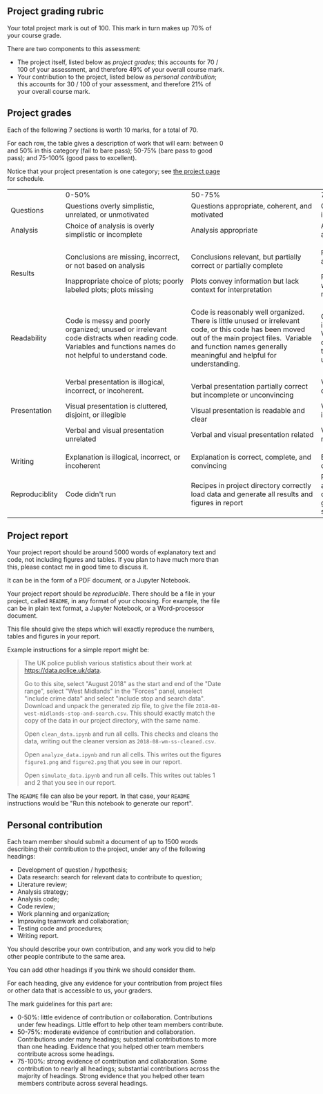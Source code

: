 ## Project grading rubric

Your total project mark is out of 100.  This mark in turn makes up 70% of your
course grade.

There are two components to this assessment:

* The project itself, listed below as *project grades*; this accounts for 70
  / 100 of your assessment, and therefore 49% of your overall course mark.
* Your contribution to the project, listed below as *personal contribution*;
  this accounts for 30 / 100 of your assessment, and therefore 21% of your
  overall course mark.

## Project grades

Each of the following 7 sections is worth 10 marks, for a total of 70.

For each row, the table gives a description of work that will earn: between
0 and 50% in this category (fail to bare pass); 50-75% (bare pass to good
pass); and 75-100% (good pass to excellent).

Notice that your project presentation is one category; see [the project
page](about-the-project) for schedule.

<!---
https://divtable.com/converter/
-->
<table style="width: 1020.45px;"><colgroup> <col style="width: 12%;" /> <col style="width: 28%;" /> <col style="width: 29%;" /> <col style="width: 29%;" /> </colgroup>
<tbody>
<tr class="odd">
<td style="width: 124px;">&nbsp;</td>
<td style="width: 291px;">0-50%</td>
<td style="width: 301px;">50-75%</td>
<td style="width: 301.45px;">75-100</td>
</tr>
<tr class="even">
<td style="width: 124px;">Questions</td>
<td style="width: 291px;">Questions overly simplistic, unrelated, or unmotivated</td>
<td style="width: 301px;">Questions appropriate, coherent, and motivated</td>
<td style="width: 301.45px;">Questions well motivated, interesting, insightful, and novel</td>
</tr>
<tr class="odd">
<td style="width: 124px;">Analysis</td>
<td style="width: 291px;">Choice of analysis is overly simplistic or incomplete</td>
<td style="width: 301px;">Analysis appropriate</td>
<td style="width: 301.45px;">Analysis appropriate, complete, advanced, and informative</td>
</tr>
<tr class="even">
<td style="width: 124px;">Results</td>
<td style="width: 291px;">
<p>Conclusions are missing, incorrect, or not based on analysis</p>
<p>Inappropriate choice of plots; poorly labeled plots; plots missing</p>
</td>
<td style="width: 301px;">
<p>Conclusions relevant, but partially correct or partially complete</p>
<p>Plots convey information but lack context for interpretation</p>
</td>
<td style="width: 301.45px;">
<p>Relevant conclusions explicitly tied to analysis and to context</p>
<p>Plots convey information correctly with adequate and appropriate reference information</p>
</td>
</tr>
<tr class="odd">
<td style="width: 124px;">Readability</td>
<td style="width: 291px;">Code is messy and poorly organized; unused or irrelevant code distracts when reading code. Variables and functions names do not helpful to understand code.</td>
<td style="width: 301px;">Code is reasonably well organized.&nbsp; There is little unused or irrelevant code, or this code has been moved out of the main project files.&nbsp; Variable and function names generally meaningful and helpful for understanding.</td>
<td style="width: 301.45px;">Code very well organized.&nbsp; No irrelevant or distracting code.&nbsp;&nbsp; Variable and function names have clear relationship to their purpose in the code.&nbsp; Code is easy to read and understand.</td>
</tr>
<tr class="odd">
<td style="width: 124px;">Presentation</td>
<td style="width: 291px;">
<p>Verbal presentation is illogical, incorrect, or incoherent.</p>
<p>Visual presentation is cluttered, disjoint, or illegible</p>
<p>Verbal and visual presentation unrelated</p>
</td>
<td style="width: 301px;">
<p>Verbal presentation partially correct but incomplete or unconvincing</p>
<p>Visual presentation is readable and clear</p>
<p>Verbal and visual presentation related</p>
</td>
<td style="width: 301.45px;">
<p>Verbal presentation is correct, complete, and convincing</p>
<p>Visual presentation is appealing, informative, and crisp</p>
<p>Verbal and visual presentation clearly related</p>
</td>
</tr>
<tr class="even">
<td style="width: 124px;">Writing</td>
<td style="width: 291px;">Explanation is illogical, incorrect, or incoherent</td>
<td style="width: 301px;">Explanation is correct, complete, and convincing</td>
<td style="width: 301.45px;">Explanation is correct, complete, convincing, and elegant</td>
</tr>
<tr class="odd">
<td style="width: 124px;">Reproduciblity</td>
<td style="width: 291px;">Code didn't run</td>
<td style="width: 301px;">Recipes in project directory correctly load data and generate all results and figures in report</td>
<td style="width: 301.45px;">Recipes additionally validate data against its source (such as URL or other download). The recipes generate all exploratory work and supplementary analysis</td>
</tr>
</tbody>
</table>

## Project report

Your project report should be around 5000 words of explanatory text and code,
not including figures and tables.  If you plan to have much more than this, please contact me in good time to discuss it.

It can be in the form of a PDF document, or a Jupyter Notebook.

Your project report should be *reproducible*.  There should be a file
in your project, called `README`, in any format of your choosing. For
example, the file can be in plain text format, a Jupyter Notebook, or
a Word-processor document.

This file should give the steps which will exactly reproduce the
numbers, tables and figures in your report.

Example instructions for a simple report might be:

> The UK police publish various statistics about their work at
> <https://data.police.uk/data>.
>
> Go to this site, select "August 2018" as the start and end of the "Date
> range", select "West Midlands" in the "Forces" panel, unselect "include
> crime data" and select "include stop and search data".  Download
> and unpack the generated zip file, to give the file
> `2018-08-west-midlands-stop-and-search.csv`.  This should exactly match the
> copy of the data in our project directory, with the same name.
>
> Open `clean_data.ipynb` and run all cells.  This checks and cleans the data,
> writing out the cleaner version as `2018-08-wm-ss-cleaned.csv`.
>
> Open `analyze_data.ipynb` and run all cells.  This writes out the figures
> `figure1.png` and `figure2.png` that you see in our report.
>
> Open `simulate_data.ipynb` and run all cells.  This writes out tables 1 and 2
> that you see in our report.

The `README` file can also be your report.  In that case, your `README`
instructions would be "Run this notebook to generate our report".

## Personal contribution

Each team member should submit a document of up to 1500 words describing their
contribution to the project, under any of the following headings:

* Development of question / hypothesis;
* Data research: search for relevant data to contribute to question;
* Literature review;
* Analysis strategy;
* Analysis code;
* Code review;
* Work planning and organization;
* Improving teamwork and collaboration;
* Testing code and procedures;
* Writing report.

You should describe your own contribution, and any work you did to help other
people contribute to the same area.

You can add other headings if you think we should consider them.

For each heading, give any evidence for your contribution from project files or other data that is accessible to us, your graders.

The mark guidelines for this part are:

* 0-50%: little evidence of contribution or collaboration.  Contributions under
  few headings.  Little effort to help other team members contribute.
* 50-75%: moderate evidence of contribution and collaboration.  Contributions
  under many headings; substantial contributions to more than one heading.
  Evidence that you helped other team members contribute across some headings.
* 75-100%: strong evidence of contribution and collaboration.  Some
  contribution to nearly all headings; substantial contributions across the
  majority of headings.  Strong evidence that you helped other team members contribute across several headings.
